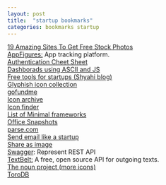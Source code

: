 ```yaml
---
layout: post
title:  "startup bookmarks"
categories: bookmarks startup
---
```

[19 Amazing Sites To Get Free Stock Photos](http://sidejobr.com/help/19-amazing-sites-get-free-stock-photos/)  
[AppFigures:](https://appfigures.com/) App tracking platform.  
[Authentication Cheet Sheet](https://www.owasp.org/index.php/Authentication_Cheat_Sheet)  
[Dashborads using ASCII and JS](https://github.com/yaronn/blessed-contrib)  
[Free tools for startups (Shyahi blog)](http://blog.shyahi.com/post/62901878131/putting-everything-together-free-tools-for)  
[Glyphish icon collection](http://www.glyphish.com/)  
[gofundme](http://www.gofundme.com/)  
[Icon archive](http://www.iconarchive.com/)  
[Icon finder](https://www.iconfinder.com)  
[List of Minimal frameworks](https://github.com/neiesc/ListOfMinimalistFrameworks)  
[Office Snapshots](http://officesnapshots.com/)  
[parse.com](https://www.parse.com)  
[Send email like a startup](https://www.sendwithus.com/resources/guide/)  
[Share as image](https://shareasimage.com/)  
[Swagger](http://swagger.io/): Represent REST API  
[TextBelt:](http://textbelt.com/) A free, open source API for outgoing texts.  
[The noun project (more icons)](http://thenounproject.com/)  
[ToroDB](https://github.com/torodb/torodb)  
